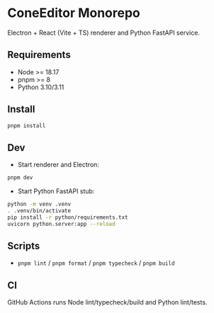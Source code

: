 # ConeEditor Monorepo

Electron + React (Vite + TS) renderer and Python FastAPI service.

## Requirements

- Node >= 18.17
- pnpm >= 8
- Python 3.10/3.11

## Install

```bash
pnpm install
```

## Dev

- Start renderer and Electron:

```bash
pnpm dev
```

- Start Python FastAPI stub:

```bash
python -m venv .venv
. .venv/bin/activate
pip install -r python/requirements.txt
uvicorn python.server:app --reload
```

## Scripts

- `pnpm lint` / `pnpm format` / `pnpm typecheck` / `pnpm build`

## CI

GitHub Actions runs Node lint/typecheck/build and Python lint/tests.
